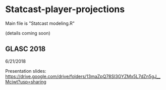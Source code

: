 # Statcast-player-projections

Main file is "Statcast modeling.R"

(details coming soon)

## GLASC 2018

6/21/2018

Presentation slides: https://drive.google.com/drive/folders/13maZpQ78Sl3GYZMx5L7dZn5gJ__Mcjwt?usp=sharing
